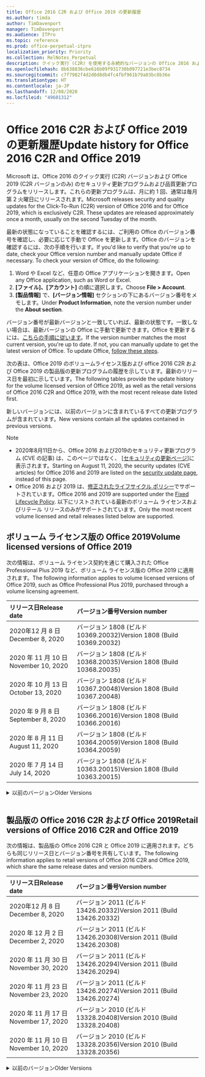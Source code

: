 ```yaml
---
title: Office 2016 C2R および Office 2019 の更新履歴
ms.author: timda
author: TimDavenport
manager: TimDavenport
ms.audience: ITPro
ms.topic: reference
ms.prod: office-perpetual-itpro
localization_priority: Priority
ms.collection: RelNotes_Perpetual
description: クイック実行 (C2R) を使用する永続的なバージョンの Office 2016 および 2019 の更新履歴を IT 技術者に提供します
ms.openlocfilehash: 8b638836cbe616b09f931730b097721e3bec8734
ms.sourcegitcommit: c7f7982f4d2d0d8db4fc4fbf961b79a03bc8b36e
ms.translationtype: HT
ms.contentlocale: ja-JP
ms.lasthandoff: 12/08/2020
ms.locfileid: "49601312"
---
```

# <a name="update-history-for-office-2016-c2r-and-office-2019"></a><span data-ttu-id="c3c9d-103">Office 2016 C2R および Office 2019 の更新履歴</span><span class="sxs-lookup"><span data-stu-id="c3c9d-103">Update history for Office 2016 C2R and Office 2019</span></span>

<span data-ttu-id="c3c9d-p101">Microsoft は、Office 2016 のクイック実行 (C2R) バージョンおよび Office 2019 (C2R バージョンのみ) のセキュリティ更新プログラムおよび品質更新プログラムをリリースします。これらの更新プログラムは、月に約 1 回、通常は毎月第 2 火曜日にリリースされます。</span><span class="sxs-lookup"><span data-stu-id="c3c9d-p101">Microsoft releases security and quality updates for the Click-To-Run (C2R) version of Office 2016 and for Office 2019, which is exclusively C2R. These updates are released approximately once a month, usually on the second Tuesday of the month.</span></span>

<span data-ttu-id="c3c9d-p102">最新の状態になっていることを確認するには、ご利用の Office のバージョン番号を確認し、必要に応じて手動で Office を更新します。Office のバージョンを確認するには、次の手順を行います。</span><span class="sxs-lookup"><span data-stu-id="c3c9d-p102">If you'd like to verify that you're up to date, check your Office version number and manually update Office if necessary. To check your version of Office, do the following:</span></span>

  1.    <span data-ttu-id="c3c9d-108">Word や Excel など、任意の Office アプリケーションを開きます。</span><span class="sxs-lookup"><span data-stu-id="c3c9d-108">Open any Office application, such as Word or Excel.</span></span>
  2.    <span data-ttu-id="c3c9d-109">**[ファイル]、[アカウント]** の順に選択します。</span><span class="sxs-lookup"><span data-stu-id="c3c9d-109">Choose **File > Account**.</span></span>
  3.    <span data-ttu-id="c3c9d-110">**[製品情報]** で、**[バージョン情報]** セクションの下にあるバージョン番号をメモします。</span><span class="sxs-lookup"><span data-stu-id="c3c9d-110">Under **Product Information**, note the version number under the **About section**.</span></span>

<span data-ttu-id="c3c9d-p103">バージョン番号が最新バージョンと一致していれば、最新の状態です。一致しない場合は、最新バージョンの Office に手動で更新できます。Office を更新するには、[こちらの手順に従います](https://support.office.com/article/2ab296f3-7f03-43a2-8e50-46de917611c5)。</span><span class="sxs-lookup"><span data-stu-id="c3c9d-p103">If the version number matches the most current version, you're up to date. If not, you can manually update to get the latest version of Office. To update Office, [follow these steps](https://support.office.com/article/2ab296f3-7f03-43a2-8e50-46de917611c5).</span></span>


<span data-ttu-id="c3c9d-114">次の表は、Office 2019 のボリュームライセンス版および office 2016 C2R および Office 2019 の製品版の更新プログラムの履歴を示しています。最新のリリース日を最初に示しています。</span><span class="sxs-lookup"><span data-stu-id="c3c9d-114">The following tables provide the update history for the volume licensed version of Office 2019, as well as the retail versions of Office 2016 C2R and Office 2019, with the most recent release date listed first.</span></span>

<span data-ttu-id="c3c9d-115">新しいバージョンには、以前のバージョンに含まれているすべての更新プログラムが含まれています。</span><span class="sxs-lookup"><span data-stu-id="c3c9d-115">New versions contain all the updates contained in previous versions.</span></span>


 > [!NOTE]
> - <span data-ttu-id="c3c9d-116">2020年8月11日から、Office 2016 および2019のセキュリティ更新プログラム (CVE の記事) は、このページではなく、 [[セキュリティの更新ページ](https://docs.microsoft.com/officeupdates/microsoft365-apps-security-updates)]に表示されます。</span><span class="sxs-lookup"><span data-stu-id="c3c9d-116">Starting on August 11, 2020, the security updates (CVE articles) for Office 2016 and 2019 are listed on the [security update page](https://docs.microsoft.com/officeupdates/microsoft365-apps-security-updates), instead of this page.</span></span> 
> - <span data-ttu-id="c3c9d-117">Office 2016 および 2019 は、[修正されたライフサイクル ポリシー](https://docs.microsoft.com/lifecycle/policies/fixed)でサポートされています。</span><span class="sxs-lookup"><span data-stu-id="c3c9d-117">Office 2016 and 2019 are supported under the [Fixed Lifecycle Policy](https://docs.microsoft.com/lifecycle/policies/fixed).</span></span> <span data-ttu-id="c3c9d-118">以下にリストされている最新のボリューム ライセンスおよびリテール リリースのみがサポートされています。</span><span class="sxs-lookup"><span data-stu-id="c3c9d-118">Only the most recent volume licensed and retail releases listed below are supported.</span></span>


## <a name="volume-licensed-versions-of-office-2019"></a><span data-ttu-id="c3c9d-119">ボリューム ライセンス版の Office 2019</span><span class="sxs-lookup"><span data-stu-id="c3c9d-119">Volume licensed versions of Office 2019</span></span>
<span data-ttu-id="c3c9d-120">次の情報は、ボリューム ライセンス契約を通じて購入された Office Professional Plus 2019 など、ボリューム ライセンス版の Office 2019 に適用されます。</span><span class="sxs-lookup"><span data-stu-id="c3c9d-120">The following information applies to volume licensed versions of Office 2019, such as Office Professional Plus 2019, purchased through a volume licensing agreement.</span></span>

[//]: # (VL テーブルを削除しない 開始)


|<span data-ttu-id="c3c9d-122">**リリース日**</span><span class="sxs-lookup"><span data-stu-id="c3c9d-122">**Release date**</span></span>|<span data-ttu-id="c3c9d-123">**バージョン番号**</span><span class="sxs-lookup"><span data-stu-id="c3c9d-123">**Version number**</span></span>|
|:-----|:-----|
|<span data-ttu-id="c3c9d-124">2020年12 月 8 日</span><span class="sxs-lookup"><span data-stu-id="c3c9d-124">December 8, 2020</span></span>|<span data-ttu-id="c3c9d-125">バージョン 1808 (ビルド 10369.20032)</span><span class="sxs-lookup"><span data-stu-id="c3c9d-125">Version 1808 (Build 10369.20032)</span></span>|
|<span data-ttu-id="c3c9d-126">2020 年 11 月 10 日</span><span class="sxs-lookup"><span data-stu-id="c3c9d-126">November 10, 2020</span></span>|<span data-ttu-id="c3c9d-127">バージョン 1808 (ビルド 10368.20035)</span><span class="sxs-lookup"><span data-stu-id="c3c9d-127">Version 1808 (Build 10368.20035)</span></span>|
|<span data-ttu-id="c3c9d-128">2020 年 10 月 13 日</span><span class="sxs-lookup"><span data-stu-id="c3c9d-128">October 13, 2020</span></span>|<span data-ttu-id="c3c9d-129">バージョン 1808 (ビルド 10367.20048)</span><span class="sxs-lookup"><span data-stu-id="c3c9d-129">Version 1808 (Build 10367.20048)</span></span>|
|<span data-ttu-id="c3c9d-130">2020 年 9 月 8 日</span><span class="sxs-lookup"><span data-stu-id="c3c9d-130">September 8, 2020</span></span>|<span data-ttu-id="c3c9d-131">バージョン 1808 (ビルド 10366.20016)</span><span class="sxs-lookup"><span data-stu-id="c3c9d-131">Version 1808 (Build 10366.20016)</span></span>|
|<span data-ttu-id="c3c9d-132">2020 年 8 月 11 日</span><span class="sxs-lookup"><span data-stu-id="c3c9d-132">August 11, 2020</span></span>|<span data-ttu-id="c3c9d-133">バージョン 1808 (ビルド 10364.20059)</span><span class="sxs-lookup"><span data-stu-id="c3c9d-133">Version 1808 (Build 10364.20059)</span></span>|
|<span data-ttu-id="c3c9d-134">2020 年 7 月 14 日</span><span class="sxs-lookup"><span data-stu-id="c3c9d-134">July 14, 2020</span></span>   |<span data-ttu-id="c3c9d-135">バージョン 1808 (ビルド 10363.20015)</span><span class="sxs-lookup"><span data-stu-id="c3c9d-135">Version 1808 (Build 10363.20015)</span></span>  |


[//]: # (VL テーブルを削除しない 終了)

<details>
<summary><span data-ttu-id="c3c9d-137">以前のバージョン</span><span class="sxs-lookup"><span data-stu-id="c3c9d-137">Older Versions</span></span></summary>
 

[//]: # (古い VL テーブルを削除しない 開始)


|<span data-ttu-id="c3c9d-139">**リリース日**</span><span class="sxs-lookup"><span data-stu-id="c3c9d-139">**Release date**</span></span>|<span data-ttu-id="c3c9d-140">**バージョン番号**</span><span class="sxs-lookup"><span data-stu-id="c3c9d-140">**Version number**</span></span>|
|:-----|:-----|
|<span data-ttu-id="c3c9d-141">2020 年 6 月 9 日</span><span class="sxs-lookup"><span data-stu-id="c3c9d-141">June 9, 2020</span></span>   |<span data-ttu-id="c3c9d-142">バージョン 1808 (ビルド 10361.20002)</span><span class="sxs-lookup"><span data-stu-id="c3c9d-142">Version 1808 (Build 10361.20002)</span></span>  |
|<span data-ttu-id="c3c9d-143">2020 年 5 月 12 日</span><span class="sxs-lookup"><span data-stu-id="c3c9d-143">May 12, 2020</span></span>   |<span data-ttu-id="c3c9d-144">バージョン 1808 (ビルド 10359.20023)</span><span class="sxs-lookup"><span data-stu-id="c3c9d-144">Version 1808 (Build 10359.20023)</span></span>  |
|<span data-ttu-id="c3c9d-145">2020 年 4 月 14 日</span><span class="sxs-lookup"><span data-stu-id="c3c9d-145">April 14, 2020</span></span>   |<span data-ttu-id="c3c9d-146">バージョン 1808 (ビルド 10358.20061)</span><span class="sxs-lookup"><span data-stu-id="c3c9d-146">Version 1808 (Build 10358.20061)</span></span>  |
|<span data-ttu-id="c3c9d-147">2020 年 3 月 10 日</span><span class="sxs-lookup"><span data-stu-id="c3c9d-147">March 10, 2020</span></span>   |<span data-ttu-id="c3c9d-148">バージョン 1808 (ビルド 10357.20081)</span><span class="sxs-lookup"><span data-stu-id="c3c9d-148">Version 1808 (Build 10357.20081)</span></span>  |
|<span data-ttu-id="c3c9d-149">2020 年 2 月 11 日</span><span class="sxs-lookup"><span data-stu-id="c3c9d-149">February 11, 2020</span></span>   |<span data-ttu-id="c3c9d-150">バージョン 1808 (ビルド 10356.20006)</span><span class="sxs-lookup"><span data-stu-id="c3c9d-150">Version 1808 (Build 10356.20006)</span></span>  |


[//]: # (古い VL テーブルを削除しない 終了)

</details>


<br/>

## <a name="retail-versions-of-office-2016-c2r-and-office-2019"></a><span data-ttu-id="c3c9d-152">製品版の Office 2016 C2R および Office 2019</span><span class="sxs-lookup"><span data-stu-id="c3c9d-152">Retail versions of Office 2016 C2R and Office 2019</span></span>
<span data-ttu-id="c3c9d-153">次の情報は、製品版の Office 2016 C2R と Office 2019 に適用されます。どちらも同じリリース日とバージョン番号を共有しています。</span><span class="sxs-lookup"><span data-stu-id="c3c9d-153">The following information applies to retail versions of Office 2016 C2R and Office 2019, which share the same release dates and version numbers.</span></span>

[//]: # (リテール テーブルを削除しない 開始)


|<span data-ttu-id="c3c9d-155">**リリース日**</span><span class="sxs-lookup"><span data-stu-id="c3c9d-155">**Release date**</span></span>|<span data-ttu-id="c3c9d-156">**バージョン番号**</span><span class="sxs-lookup"><span data-stu-id="c3c9d-156">**Version number**</span></span>|
|:-----|:-----|
|<span data-ttu-id="c3c9d-157">2020年12 月 8 日</span><span class="sxs-lookup"><span data-stu-id="c3c9d-157">December 8, 2020</span></span>|<span data-ttu-id="c3c9d-158">バージョン 2011 (ビルド 13426.20332)</span><span class="sxs-lookup"><span data-stu-id="c3c9d-158">Version 2011 (Build 13426.20332)</span></span>|
|<span data-ttu-id="c3c9d-159">2020 年 12 月 2 日</span><span class="sxs-lookup"><span data-stu-id="c3c9d-159">December 2, 2020</span></span>|<span data-ttu-id="c3c9d-160">バージョン 2011 (ビルド 13426.20308)</span><span class="sxs-lookup"><span data-stu-id="c3c9d-160">Version 2011 (Build 13426.20308)</span></span>|
|<span data-ttu-id="c3c9d-161">2020 年 11 月 30 日</span><span class="sxs-lookup"><span data-stu-id="c3c9d-161">November 30, 2020</span></span>|<span data-ttu-id="c3c9d-162">バージョン 2011 (ビルド 13426.20294)</span><span class="sxs-lookup"><span data-stu-id="c3c9d-162">Version 2011 (Build 13426.20294)</span></span>|
|<span data-ttu-id="c3c9d-163">2020 年 11 月 23 日</span><span class="sxs-lookup"><span data-stu-id="c3c9d-163">November 23, 2020</span></span>|<span data-ttu-id="c3c9d-164">バージョン 2011 (ビルド 13426.20274)</span><span class="sxs-lookup"><span data-stu-id="c3c9d-164">Version 2011 (Build 13426.20274)</span></span>|
|<span data-ttu-id="c3c9d-165">2020 年 11 月 17 日</span><span class="sxs-lookup"><span data-stu-id="c3c9d-165">November 17, 2020</span></span>|<span data-ttu-id="c3c9d-166">バージョン 2010 (ビルド 13328.20408)</span><span class="sxs-lookup"><span data-stu-id="c3c9d-166">Version 2010 (Build 13328.20408)</span></span>|
|<span data-ttu-id="c3c9d-167">2020 年 11 月 10 日</span><span class="sxs-lookup"><span data-stu-id="c3c9d-167">November 10, 2020</span></span>|<span data-ttu-id="c3c9d-168">バージョン 2010 (ビルド 13328.20356)</span><span class="sxs-lookup"><span data-stu-id="c3c9d-168">Version 2010 (Build 13328.20356)</span></span>|


[//]: # (リテール テーブルを削除しない 終了)

<details>
<summary><span data-ttu-id="c3c9d-170">以前のバージョン</span><span class="sxs-lookup"><span data-stu-id="c3c9d-170">Older Versions</span></span></summary>
 

[//]: # (古いリテール テーブルを削除しない 開始)


|<span data-ttu-id="c3c9d-172">**リリース日**</span><span class="sxs-lookup"><span data-stu-id="c3c9d-172">**Release date**</span></span>|<span data-ttu-id="c3c9d-173">**バージョン番号**</span><span class="sxs-lookup"><span data-stu-id="c3c9d-173">**Version number**</span></span>|
|:-----|:-----|
|<span data-ttu-id="c3c9d-174">2020 年 10 月 27 日</span><span class="sxs-lookup"><span data-stu-id="c3c9d-174">October 27, 2020</span></span>|<span data-ttu-id="c3c9d-175">バージョン 2010 (ビルド 13328.20292)</span><span class="sxs-lookup"><span data-stu-id="c3c9d-175">Version 2010 (Build 13328.20292)</span></span>|
|<span data-ttu-id="c3c9d-176">2020 年 10 月 21 日</span><span class="sxs-lookup"><span data-stu-id="c3c9d-176">October 21, 2020</span></span>|<span data-ttu-id="c3c9d-177">バージョン 2009 (ビルド 13231.20418)</span><span class="sxs-lookup"><span data-stu-id="c3c9d-177">Version 2009 (Build 13231.20418)</span></span>|
|<span data-ttu-id="c3c9d-178">2020 年 10 月 13 日</span><span class="sxs-lookup"><span data-stu-id="c3c9d-178">October 13, 2020</span></span>|<span data-ttu-id="c3c9d-179">バージョン 2009 (ビルド 13231.20390)</span><span class="sxs-lookup"><span data-stu-id="c3c9d-179">Version 2009 (Build 13231.20390)</span></span>|
|<span data-ttu-id="c3c9d-180">2020 年 10 月 8 日</span><span class="sxs-lookup"><span data-stu-id="c3c9d-180">October 8, 2020</span></span>|<span data-ttu-id="c3c9d-181">バージョン 2009 (ビルド 13231.20368)</span><span class="sxs-lookup"><span data-stu-id="c3c9d-181">Version 2009 (Build 13231.20368)</span></span>|
|<span data-ttu-id="c3c9d-182">2020 年 9 月 28日</span><span class="sxs-lookup"><span data-stu-id="c3c9d-182">September 28, 2020</span></span>|<span data-ttu-id="c3c9d-183">バージョン 2009 (ビルド 13231.20262)</span><span class="sxs-lookup"><span data-stu-id="c3c9d-183">Version 2009 (Build 13231.20262)</span></span>|
|<span data-ttu-id="c3c9d-184">2020 年 9 月 22 日</span><span class="sxs-lookup"><span data-stu-id="c3c9d-184">September 22, 2020</span></span>|<span data-ttu-id="c3c9d-185">バージョン 2008 (ビルド 13127.20508)</span><span class="sxs-lookup"><span data-stu-id="c3c9d-185">Version 2008 (Build 13127.20508)</span></span>|
|<span data-ttu-id="c3c9d-186">2020 年 9 月 09 日</span><span class="sxs-lookup"><span data-stu-id="c3c9d-186">September 9, 2020</span></span>|<span data-ttu-id="c3c9d-187">バージョン 2008 (ビルド13127.20408)</span><span class="sxs-lookup"><span data-stu-id="c3c9d-187">Version 2008 (Build 13127.20408)</span></span>|
|<span data-ttu-id="c3c9d-188">2020 年 8 月 31 日</span><span class="sxs-lookup"><span data-stu-id="c3c9d-188">August 31, 2020</span></span>|<span data-ttu-id="c3c9d-189">バージョン 2008 (ビルド 13127.20296)</span><span class="sxs-lookup"><span data-stu-id="c3c9d-189">Version 2008 (Build 13127.20296)</span></span>|
|<span data-ttu-id="c3c9d-190">2020 年 8 月 25 日</span><span class="sxs-lookup"><span data-stu-id="c3c9d-190">August 25, 2020</span></span>|<span data-ttu-id="c3c9d-191">バージョン 2007 (ビルド 13029.20460)</span><span class="sxs-lookup"><span data-stu-id="c3c9d-191">Version 2007 (Build 13029.20460)</span></span>|
|<span data-ttu-id="c3c9d-192">2020 年 8 月 11 日</span><span class="sxs-lookup"><span data-stu-id="c3c9d-192">August 11, 2020</span></span>|<span data-ttu-id="c3c9d-193">バージョン 2007 (ビルド 13029.20344)</span><span class="sxs-lookup"><span data-stu-id="c3c9d-193">Version 2007 (Build 13029.20344)</span></span>|
|<span data-ttu-id="c3c9d-194">2020 年 7 月 30 日</span><span class="sxs-lookup"><span data-stu-id="c3c9d-194">July 30, 2020</span></span>|<span data-ttu-id="c3c9d-195">バージョン 2007 (ビルド 13029.20308)</span><span class="sxs-lookup"><span data-stu-id="c3c9d-195">Version 2007 (Build 13029.20308)</span></span>  |
|<span data-ttu-id="c3c9d-196">2020 年 7 月 28 日</span><span class="sxs-lookup"><span data-stu-id="c3c9d-196">July 28, 2020</span></span>|<span data-ttu-id="c3c9d-197">バージョン 2006 (ビルド 13001.20498)</span><span class="sxs-lookup"><span data-stu-id="c3c9d-197">Version 2006 (Build 13001.20498)</span></span>  |
|<span data-ttu-id="c3c9d-198">2020 年 7 月 14 日</span><span class="sxs-lookup"><span data-stu-id="c3c9d-198">July 14, 2020</span></span>|<span data-ttu-id="c3c9d-199">バージョン 2006 (ビルド 13001.20384)</span><span class="sxs-lookup"><span data-stu-id="c3c9d-199">Version 2006 (Build 13001.20384)</span></span>  |
|<span data-ttu-id="c3c9d-200">2020 年 6 月 30 日</span><span class="sxs-lookup"><span data-stu-id="c3c9d-200">June 30, 2020</span></span>|<span data-ttu-id="c3c9d-201">バージョン 2006 (ビルド 13001.20266)</span><span class="sxs-lookup"><span data-stu-id="c3c9d-201">Version 2006 (Build 13001.20266)</span></span>  |
|<span data-ttu-id="c3c9d-202">2020 年 6 月 24 日</span><span class="sxs-lookup"><span data-stu-id="c3c9d-202">June 24, 2020</span></span>|<span data-ttu-id="c3c9d-203">バージョン 2005 (ビルド 12827.20470)</span><span class="sxs-lookup"><span data-stu-id="c3c9d-203">Version 2005 (Build 12827.20470)</span></span>  |
|<span data-ttu-id="c3c9d-204">2020 年 6 月 9 日</span><span class="sxs-lookup"><span data-stu-id="c3c9d-204">June 9, 2020</span></span>|<span data-ttu-id="c3c9d-205">バージョン 2005 (ビルド 12827.20336)</span><span class="sxs-lookup"><span data-stu-id="c3c9d-205">Version 2005 (Build 12827.20336)</span></span>  |
|<span data-ttu-id="c3c9d-206">2020 年 6 月 2 日</span><span class="sxs-lookup"><span data-stu-id="c3c9d-206">June 2, 2020</span></span>|<span data-ttu-id="c3c9d-207">バージョン 2005 (ビルド 12827.20268)</span><span class="sxs-lookup"><span data-stu-id="c3c9d-207">Version 2005 (Build 12827.20268)</span></span>  |
|<span data-ttu-id="c3c9d-208">2020 年 5 月21日</span><span class="sxs-lookup"><span data-stu-id="c3c9d-208">May 21, 2020</span></span>|<span data-ttu-id="c3c9d-209">バージョン 2004 (ビルド12730.20352)</span><span class="sxs-lookup"><span data-stu-id="c3c9d-209">Version 2004 (Build 12730.20352)</span></span>  |
|<span data-ttu-id="c3c9d-210">2020 年 5 月 12 日</span><span class="sxs-lookup"><span data-stu-id="c3c9d-210">May 12, 2020</span></span>|<span data-ttu-id="c3c9d-211">バージョン 2004 (ビルド 12730.20270)</span><span class="sxs-lookup"><span data-stu-id="c3c9d-211">Version 2004 (Build 12730.20270)</span></span>  |
|<span data-ttu-id="c3c9d-212">2020 年 5 月 4 日</span><span class="sxs-lookup"><span data-stu-id="c3c9d-212">May 4, 2020</span></span>|<span data-ttu-id="c3c9d-213">バージョン 2004 (ビルド 12730.20250)</span><span class="sxs-lookup"><span data-stu-id="c3c9d-213">Version 2004 (Build 12730.20250)</span></span>  |
|<span data-ttu-id="c3c9d-214">2020 年 4 月 29 日</span><span class="sxs-lookup"><span data-stu-id="c3c9d-214">April 29, 2020</span></span>|<span data-ttu-id="c3c9d-215">バージョン 2004 (ビルド 12730.20236)</span><span class="sxs-lookup"><span data-stu-id="c3c9d-215">Version 2004 (Build 12730.20236)</span></span>  |
|<span data-ttu-id="c3c9d-216">2020 年 4 月 15 日</span><span class="sxs-lookup"><span data-stu-id="c3c9d-216">April 15, 2020</span></span>|<span data-ttu-id="c3c9d-217">バージョン 2003 (ビルド 12624.20466)</span><span class="sxs-lookup"><span data-stu-id="c3c9d-217">Version 2003 (Build 12624.20466)</span></span>  |
|<span data-ttu-id="c3c9d-218">2020 年 4 月 14 日</span><span class="sxs-lookup"><span data-stu-id="c3c9d-218">April 14, 2020</span></span>|<span data-ttu-id="c3c9d-219">バージョン 2003 (ビルド 12624.20442)</span><span class="sxs-lookup"><span data-stu-id="c3c9d-219">Version 2003 (Build 12624.20442)</span></span>  |
|<span data-ttu-id="c3c9d-220">2020 年 3 月 31 日</span><span class="sxs-lookup"><span data-stu-id="c3c9d-220">March 31, 2020</span></span>|<span data-ttu-id="c3c9d-221">バージョン 2003 (ビルド 12624.20382)</span><span class="sxs-lookup"><span data-stu-id="c3c9d-221">Version 2003 (Build 12624.20382)</span></span>  |
|<span data-ttu-id="c3c9d-222">2020 年 3 月 25 日</span><span class="sxs-lookup"><span data-stu-id="c3c9d-222">March 25, 2020</span></span>|<span data-ttu-id="c3c9d-223">バージョン 2003 (ビルド 12624.20320)</span><span class="sxs-lookup"><span data-stu-id="c3c9d-223">Version 2003 (Build 12624.20320)</span></span>  |
|<span data-ttu-id="c3c9d-224">2020 年 3 月 10 日</span><span class="sxs-lookup"><span data-stu-id="c3c9d-224">March 10, 2020</span></span>|<span data-ttu-id="c3c9d-225">バージョン 2002 (ビルド 12527.20278)</span><span class="sxs-lookup"><span data-stu-id="c3c9d-225">Version 2002 (Build 12527.20278)</span></span>  |
|<span data-ttu-id="c3c9d-226">2020 年 3 月 1 日</span><span class="sxs-lookup"><span data-stu-id="c3c9d-226">March 1, 2020</span></span>   |<span data-ttu-id="c3c9d-227">バージョン 2002 (ビルド 12527.20242)</span><span class="sxs-lookup"><span data-stu-id="c3c9d-227">Version 2002 (Build 12527.20242)</span></span>  |


[//]: # (古いリテール テーブルを削除しない 終了)


</details>






